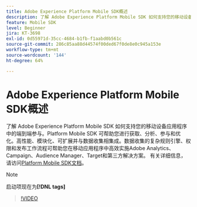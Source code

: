 ```yaml
---
title: Adobe Experience Platform Mobile SDK概述
description: 了解 Adobe Experience Platform Mobile SDK 如何支持您的移动设备应用程序中的端到端参与。Platform Mobile SDK 可帮助您进行获取、分析、参与和优化。高性能、模块化、可扩展并与数据收集相集成。数据收集的复杂规则引擎、许可和发布工作流程可帮助您在移动设备应用程序中高效实施 Adobe Analytics、Campaign、Audience Manager、Target 和第三方解决方案。
feature: Mobile SDK
level: Beginner
jira: KT-3698
exl-id: 0d55971d-35cc-4684-b1fb-f1aabd0b561c
source-git-commit: 286c85aa88d44574f00ded67f0de8e0c945a153e
workflow-type: tm+mt
source-wordcount: '144'
ht-degree: 64%

---
```


# Adobe Experience Platform Mobile SDK概述

了解 Adobe Experience Platform Mobile SDK 如何支持您的移动设备应用程序中的端到端参与。Platform Mobile SDK 可帮助您进行获取、分析、参与和优化。高性能、模块化、可扩展并与数据收集相集成。数据收集的复杂规则引擎、权限和发布工作流程可帮助您在移动应用程序中高效实施Adobe Analytics、Campaign、Audience Manager、Target和第三方解决方案。 有关详细信息，请访问[Platform Mobile SDK文档](https://developer.adobe.com/client-sdks/documentation/)。

>[!NOTE]
>
> 启动项现在为&#x200B;**[!DNL tags]**

>[!VIDEO](https://video.tv.adobe.com/v/33546?learn=on&enablevpops&captions=chi_hans)
